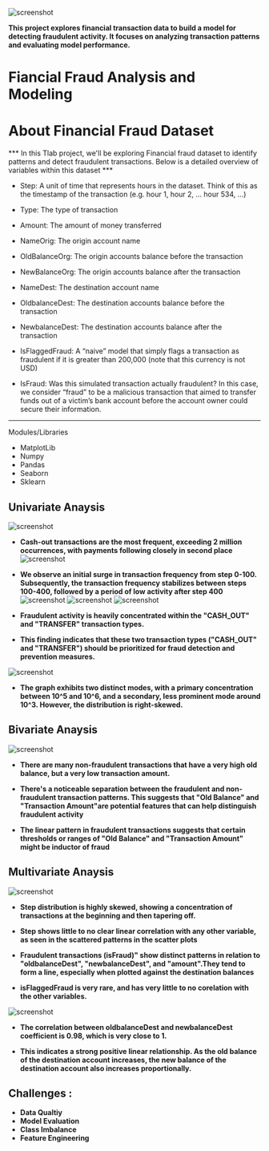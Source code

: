 ![screenshot](images/Fraudimage.png)

**This project explores financial transaction data to build a model for detecting fraudulent activity. It focuses on analyzing transaction patterns and evaluating model performance.**


# Fiancial Fraud Analysis and Modeling

# About Financial Fraud Dataset

*** In this Tlab project, we'll be exploring Financial fraud dataset to identify patterns and detect fraudulent transactions. Below is a  detailed  overview of variables within this dataset ***

* Step: A unit of time that represents hours in the dataset. Think of this as the timestamp of the transaction (e.g. hour 1, hour 2, … hour 534, …) 

* Type: The type of transaction 

* Amount: The amount of money transferred 

* NameOrig: The origin account name

* OldBalanceOrg: The origin accounts balance before the transaction 

* NewBalanceOrg: The origin accounts balance after the transaction 

* NameDest: The destination account name 

* OldbalanceDest: The destination accounts balance before the transaction 

* NewbalanceDest: The destination accounts balance after the transaction 

* IsFlaggedFraud: A “naive” model that simply flags a transaction as fraudulent if it is greater than 200,000 (note that this currency is not USD) 

* IsFraud: Was this simulated transaction actually fraudulent? In this case, we consider “fraud” to be a malicious transaction that aimed to transfer funds out of a victim’s bank account before the account owner could secure their information. 
***

 Modules/Libraries
* MatplotLib
* Numpy
* Pandas
* Seaborn
* Sklearn

## Univariate Anaysis
![screenshot](images/Bargraph.png)

* **Cash-out transactions are the most frequent, exceeding 2 million occurrences, with payments following closely in second place**
![screenshot](images/Histstep1.png)

* **We observe an initial surge in transaction frequency from step 0-100. Subsequently, the transaction frequency stabilizes between steps 100-400, followed by a period of low activity after step 400**
![screenshot](images/FlaggedFraud.png)
![screenshot](images/Fraud.png)
![screenshot](images/Fraudtype.png)

* **Fraudulent activity is heavily concentrated within the "CASH_OUT" and "TRANSFER" transaction types.**

* **This finding indicates that these two transaction types ("CASH_OUT" and "TRANSFER") should be prioritized for fraud detection and prevention measures.**

![screenshot](images/AmountHistogram.png)
* **The graph exhibits two distinct modes, with a primary concentration between 10^5 and 10^6, and a secondary, less prominent mode around 10^3. However, the distribution is right-skewed.**


## Bivariate Anaysis

![screenshot](images/Jitterscatterplot.png)

* **There are many non-fraudulent transactions that have a very high old balance, but a very low transaction amount.**

* **There's a noticeable separation between the fraudulent and non-fraudulent transaction patterns. This suggests that "Old Balance" and "Transaction Amount"are potential features that can help distinguish fraudulent activity**

* **The linear pattern in fraudulent transactions suggests that certain thresholds or ranges of "Old Balance" and "Transaction Amount" might be inductor of fraud**

## Multivariate Anaysis

![screenshot](images/Pairplot.png)

* **Step distribution is highly skewed, showing a concentration of transactions at the beginning and then tapering off.**

* **Step shows little to no clear linear correlation with any other variable, as seen in the scattered patterns in the scatter plots**

* **Fraudulent transactions (isFraud)" show distinct patterns in relation to "oldbalanceDest", "newbalanceDest", and "amount".They tend to form a line, especially when plotted against the destination balances**

* **isFlaggedFraud is very rare, and has very little to no corelation with the other variables.**

![screenshot](images/Heatmap.png)

* **The correlation  between oldbalanceDest and newbalanceDest coefficient is 0.98, which is very close to 1.**

* **This indicates a strong positive linear relationship. As the old balance of the destination account increases, the new balance of the destination account also increases proportionally.**

## Challenges :
* **Data Qualtiy**
* **Model Evaluation**
* **Class Imbalance**
* **Feature Engineering**